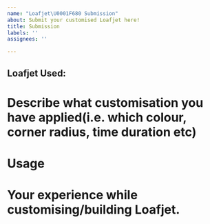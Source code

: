 ```yaml
---
name: "Loafjet\U0001F680 Submission"
about: Submit your customised Loafjet here!
title: Submission
labels: ''
assignees: ''

---
```


## Loafjet Used: 
# Describe what customisation you have applied(i.e. which colour, corner radius, time duration etc)
# Usage
# Your experience while customising/building Loafjet.
